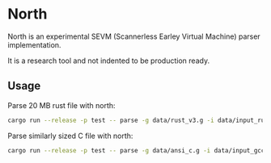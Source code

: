 # North

North is an experimental SEVM (Scannerless Earley Virtual Machine) parser implementation. 

It is a research tool and not indented to be production ready.

## Usage

Parse 20 MB rust file with north:
```bash
cargo run --release -p test -- parse -g data/rust_v3.g -i data/input_rust_650k.rs -p
```

Parse similarly sized C file with north:
```bash
cargo run --release -p test -- parse -g data/ansi_c.g -i data/input_gcc_470k.i -p
```
